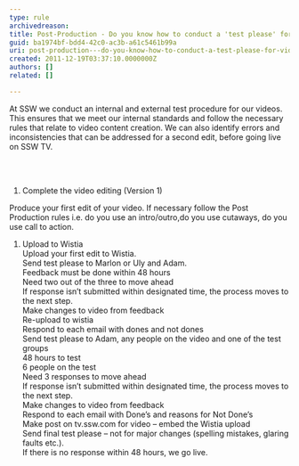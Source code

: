 ```yaml
---
type: rule
archivedreason: 
title: Post-Production - Do you know how to conduct a 'test please' for video?
guid: ba1974bf-bdd4-42c0-ac3b-a61c5461b99a
uri: post-production---do-you-know-how-to-conduct-a-test-please-for-video
created: 2011-12-19T03:37:10.0000000Z
authors: []
related: []

---
```



At SSW we conduct an internal and external test procedure for our videos. This ensures that we meet our internal standards and follow the necessary rules that relate to video content creation. We can also identify errors and inconsistencies that can be addressed for a second edit, before going live on SSW TV.
<br><excerpt class='endintro'></excerpt><br>
<p>​</p>
<ol><li>Complete the video editing (Version 1)</li></ol>
<p>Produce your first edit of your video. If necessary follow the Post Production rules i.e. do you use an intro/outro,do you use cutaways, do you use call to action.</p>
<ol><li>Upload to Wistia<br>Upload your first edit to Wistia.<br>Send test please to Marlon or Uly and Adam.<br>Feedback must be done within 48 hours<br>Need two out of the three to move ahead<br>If response isn’t submitted within designated time, the process moves to the next step.<br>Make changes to video from feedback<br>Re-upload to wistia<br>Respond to each email with dones and not dones<br>Send test please to Adam, any people on the video and one of the test groups<br>48 hours to test<br>6 people on the test<br>Need 3 responses to move ahead <br>If response isn’t submitted within designated time, the process moves to the next step.<br>Make changes to video from feedback<br>Respond to each email with Done’s and reasons for Not Done’s<br>Make post on tv.ssw.com for video – embed the Wistia upload<br>Send final test please – not for major changes (spelling mistakes, glaring faults etc.).<br>If there is no response within 48 hours, we go live.<br></li></ol>


